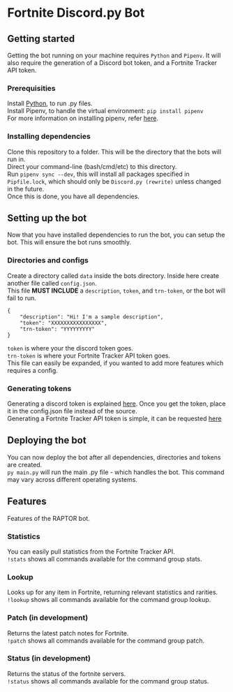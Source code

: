 # Fortnite Discord.py Bot

## Getting started  
Getting the bot running on your machine requires `Python` and `Pipenv`. It will also require the generation of a Discord bot token, and a Fortnite Tracker API token. 

### Prerequisities  
Install [Python](https://www.python.org/), to run .py files.  
Install Pipenv, to handle the virtual environment: `pip install pipenv`    
For more information on installing pipenv, refer [here](https://docs.pipenv.org/).  

### Installing dependencies
Clone this repository to a folder. This will be the directory that the bots will run in.  
Direct your command-line (bash/cmd/etc) to this directory.  
Run `pipenv sync --dev`, this will install all packages specified in `Pipfile.lock`, which should only be `Discord.py (rewrite)` unless changed in the future.  
Once this is done, you have all dependencies.  


## Setting up the bot
Now that you have installed dependencies to run the bot, you can setup the bot. This will ensure the bot runs smoothly.

### Directories and configs
Create a directory called `data` inside the bots directory. Inside here create another file called `config.json`.  
This file **MUST INCLUDE** a `description`, `token`, and `trn-token`, or the bot will fail to run.  
```
{
    "description": "Hi! I'm a sample description",
    "token": "XXXXXXXXXXXXXXXX",
    "trn-token": "YYYYYYYYY"
}
```
`token` is where your the discord token goes.  
`trn-token` is where your Fortnite Tracker API token goes.  
This file can easily be expanded, if you wanted to add more features which requires a config.

### Generating tokens
Generating a discord token is explained [here](https://github.com/reactiflux/discord-irc/wiki/Creating-a-discord-bot-&-getting-a-token). Once you get the token, place it in the config.json file instead of the source.  
Generating a Fortnite Tracker API token is simple, it can be requested [here](https://fortnitetracker.com/site-api)


## Deploying the bot
You can now deploy the bot after all dependencies, directories and tokens are created.  
`py main.py` will run the main .py file - which handles the bot. This command may vary across different operating systems.


## Features
Features of the RAPTOR bot.

### Statistics
You can easily pull statistics from the Fortnite Tracker API.  
`!stats` shows all commands available for the command group stats. 

### Lookup
Looks up for any item in Fortnite, returning relevant statistics and rarities.  
`!lookup` shows all commands available for the command group lookup.

### Patch (in development)
Returns the latest patch notes for Fortnite.   
`!patch` shows all commands available for the command group patch.

### Status (in development)
Returns the status of the fortnite servers.  
`!status` shows all commands available for the command group status.








